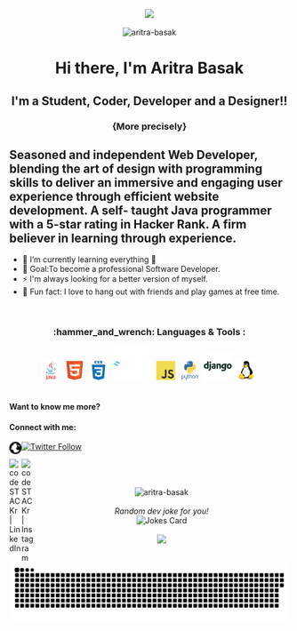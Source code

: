 <div align="center" > <img  src="https://github.com/Aritra-Basak/Repo_items/blob/main/hello-there-hi.gif" /> </div>
<p align="center"> <img src="https://komarev.com/ghpvc/?username=aritra-basak&label=Profile%20views&color=0e75b6&style=flat" alt="aritra-basak" /> </p>
<h1 align="center"> Hi there, I'm Aritra Basak </h1> 
<h2 align="center">I'm a Student, Coder, Developer and a Designer!!</h2>
<h3 align='center'>{More precisely}</h3>
<h2> Seasoned and independent Web Developer, blending the art of design with programming skills to deliver an immersive and engaging user experience through efficient website development. A self- taught Java programmer with a 5-star rating in Hacker Rank. A firm believer in learning through experience.</h2>

- 🌱 I’m currently learning everything 🤣
- 🥅 Goal:To become a professional Software Developer.
- ⚡ I'm always looking for a better version of myself.
- 👯 Fun fact: I love to hang out with friends and play games at free time.
<br>

<div align="center">
  
 <h3> :hammer_and_wrench: Languages & Tools :</h3>
<img src="https://github.com/devicons/devicon/blob/master/icons/java/java-original-wordmark.svg" title="Java" alt="Java" width="35" height="35"/>&nbsp;
<img src="https://github.com/devicons/devicon/blob/master/icons/html5/html5-original.svg" title="HTML5" alt="HTML" width="35" height="35"/>&nbsp;
<img src="https://github.com/devicons/devicon/blob/master/icons/css3/css3-plain-wordmark.svg"  title="CSS3" alt="CSS" width="35" height="35"/>&nbsp;
<img src="https://github.com/devicons/devicon/blob/master/icons/tailwindcss/tailwindcss-original-wordmark.svg" title="tailwind" alt="tailwind" width="70" height="60"/>&nbsp;
<img src="https://github.com/devicons/devicon/blob/master/icons/javascript/javascript-original.svg" title="JavaScript" alt="JavaScript" width="35" height="35"/>&nbsp;
<img src="https://github.com/devicons/devicon/blob/master/icons/python/python-original-wordmark.svg" title="Python" alt="Python" width="35" height="35"/>&nbsp;
<img src="https://github.com/devicons/devicon/blob/master/icons/django/django-plain-wordmark.svg" title="django" alt="django" width="50" height="50"/>&nbsp;
<img src="https://github.com/devicons/devicon/blob/master/icons/linux/linux-original.svg" title="linux" alt="linux" width="35" height="35"/>&nbsp;

</div>

<br>

<h4>Want to know me more?</h4>
<h4>Connect with me:</h4>

[<img align="left" alt="codeSTACKr.com" width="22px" src="https://raw.githubusercontent.com/iconic/open-iconic/master/svg/globe.svg" />][website]
<a href="https://twitter.com/intent/follow?screen_name=im_aritra10" target="blank"><img alt="Twitter Follow" src="https://img.shields.io/twitter/follow/im_aritra10?style=social">
  
[<img align="left" alt="codeSTACKr | LinkedIn" width="22px" src="https://cdn.jsdelivr.net/npm/simple-icons@v3/icons/linkedin.svg" />][linkedin]
[<img align="left" alt="codeSTACKr | Instagram" width="22px" src="https://cdn.jsdelivr.net/npm/simple-icons@v3/icons/instagram.svg" />][instagram]


<br>

[website]: https://aritra-basak.github.io/Main/Portfolio/index.html
[Twitter Follow]:[https://twitter.com/im_aritra10](https://twitter.com/intent/follow?screen_name=im_aritra10)
[instagram]: https://www.instagram.com/mr._.aritra
[linkedin]: https://www.linkedin.com/in/aritra-basak-java-web-dev


<br>


<br>
<div align="center"><img  src="https://github-readme-streak-stats.herokuapp.com/?user=aritra-basak&" alt="aritra-basak" /></div>
<br>

<div align="center"><i>Random dev joke for you!</i><br> <img src="https://readme-jokes.vercel.app/api?hideBorder"alt="Jokes Card"/> </div>
<br>

<div align="center"> <img src="https://github.com/Aritra-Basak/Repo_items/blob/main/coding.gif" /> </div>

<a href=#><img src="contributions.svg"></a>




